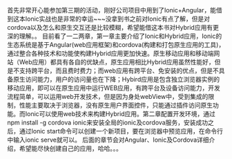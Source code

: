 首先非常开心能参加第三期的活动，刚好公司项目中用到了Ionic+Angular，能借到这本Ionic实战也是非常的幸运~~~没拿到书之前对Ionic有点了解，但是对cordova以及怎么和原生交互还是比较模糊，希望能借这本书对Hybrid应用有更深的理解。。
目前看了一二两章，第一章主要介绍了Ionic和Hybrid应用，Ionic的生态系统是基于Angular(web应用框架)和cordova(构建和打包原生应用的工具)，通过整合各种技术和功能使构建Hybrid应用更加快速。原生移动应用和移动端网站（Web应用）都具有各自的优缺点，原生应用相比Hybrid应用虽然性能好，但是不支持跨平台，而且费时费力；而web应用有跨平台、免安装的优点，但是不具备原生访问能力，用户的访问量也在下降；Hybird应用是包含独立浏览器实例的移动应用，即可以在原生应用中运行WEB应用，有跨平台及设备访问能力，开发流程简单，可以运用web开发技术，但是因为身处webView中，受到集成的限制，性能主要取决于浏览器，没有原生用户界面控件，只能通过插件访问原生功能。而Ionic可以使用web技术来构建Hybrid应用。第二章配置开发环境，通过npm install -g cordova ionic来安装全局的ionic及cordova服务，安装成功之后，通过Ionic start命令可以创建一个新项目，要在浏览器中预览应用，在命令行中输入ionic serve就可以。
后面的章节会对Angular、Ionic及Cordova详细介绍，希望能尽快创建自己的应用，哈哈。。。
